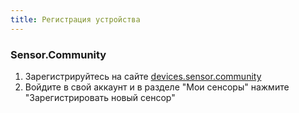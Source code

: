 ```yaml
---
title: Регистрация устройства
---
```


### Sensor.Community

1. Зарегистрируйтесь на сайте [devices.sensor.community](https://devices.sensor.community/)
1. Войдите в свой аккаунт и в разделе "Мои сенсоры"  нажмите  "Зарегистрировать новый сенсор"
